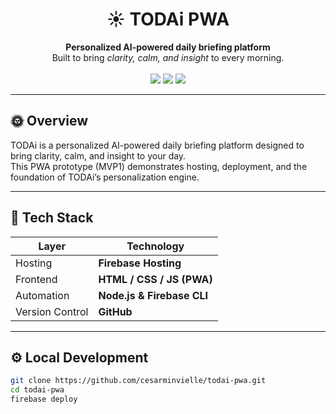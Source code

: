 <h1 align="center">☀️ TODAi PWA</h1>

<p align="center">
  <b>Personalized AI-powered daily briefing platform</b><br/>
  Built to bring <i>clarity, calm, and insight</i> to every morning.<br/><br/>
  <a href="https://todai-alpha.web.app"><img src="https://img.shields.io/badge/🚀 Live Site-Firebase-blue?style=for-the-badge"></a>
  <a href="https://github.com/cesarminvielle/todai-pwa"><img src="https://img.shields.io/github/last-commit/cesarminvielle/todai-pwa?style=for-the-badge"></a>
  <a href="#"><img src="https://img.shields.io/badge/License-MIT-green?style=for-the-badge"></a>
</p>

---

## 🌞 Overview
TODAi is a personalized AI-powered daily briefing platform designed to bring clarity, calm, and insight to your day.  
This PWA prototype (MVP1) demonstrates hosting, deployment, and the foundation of TODAi’s personalization engine.

---

## 🧠 Tech Stack
| Layer | Technology |
|-------|-------------|
| Hosting | **Firebase Hosting** |
| Frontend | **HTML / CSS / JS (PWA)** |
| Automation | **Node.js & Firebase CLI** |
| Version Control | **GitHub** |

---

## ⚙️ Local Development
```bash
git clone https://github.com/cesarminvielle/todai-pwa.git
cd todai-pwa
firebase deploy
